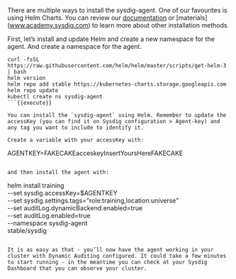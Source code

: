There are multiple ways to install the sysdig-agent. One of our favourites is using Helm Charts. You can review our [documentation](https://docs.sysdig.com/en/agent-installation.html) or [materials] (www.academy.sysdig.com) to learn more about other installation methods.  

First, let’s install and update Helm and create a new namespace for the agent. And create a namespace for the agent.

```
curl -fsSL https://raw.githubusercontent.com/helm/helm/master/scripts/get-helm-3 | bash
helm version
helm repo add stable https://kubernetes-charts.storage.googleapis.com
helm repo update
kubectl create ns sysdig-agent
```{{execute}}

You can install the `sysdig-agent` using Helm. Remember to update the accessKey (you can find it on Sysdig configuration > Agent-key) and any tag you want to include to identify it.

Create a variable with your accessKey with: 

```
AGENTKEY=FAKECAKEacceskeyInsertYoursHereFAKECAKE
```

and then install the agent with: 

```
helm install training \
    --set sysdig.accessKey=$AGENTKEY \
    --set sysdig.settings.tags="role:training\,location:universe" \
    --set auditLog.dynamicBackend.enabled=true \
    --set auditLog.enabled=true \
    --namespace sysdig-agent \
    stable/sysdig
```{{execute}}

It is as easy as that - you’ll now have the agent working in your cluster with Dynamic Auditing configured. It could take a few minutes to start running - in the meantime you can check at your Sysdig Dashboard that you can observe your cluster.
